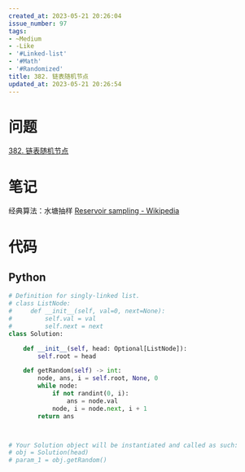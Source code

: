 ```yaml
---
created_at: 2023-05-21 20:26:04
issue_number: 97
tags:
- ~Medium
- -Like
- '#Linked-list'
- '#Math'
- '#Randomized'
title: 382. 链表随机节点
updated_at: 2023-05-21 20:26:54
---
```


# 问题

[382. 链表随机节点](https://leetcode.cn/problems/linked-list-random-node/)

# 笔记

经典算法：水塘抽样 [Reservoir sampling - Wikipedia](https://en.wikipedia.org/wiki/Reservoir_sampling)

# 代码

## Python

```python
# Definition for singly-linked list.
# class ListNode:
#     def __init__(self, val=0, next=None):
#         self.val = val
#         self.next = next
class Solution:

    def __init__(self, head: Optional[ListNode]):
        self.root = head

    def getRandom(self) -> int:
        node, ans, i = self.root, None, 0
        while node:
            if not randint(0, i):
                ans = node.val
            node, i = node.next, i + 1
        return ans



# Your Solution object will be instantiated and called as such:
# obj = Solution(head)
# param_1 = obj.getRandom()
```
